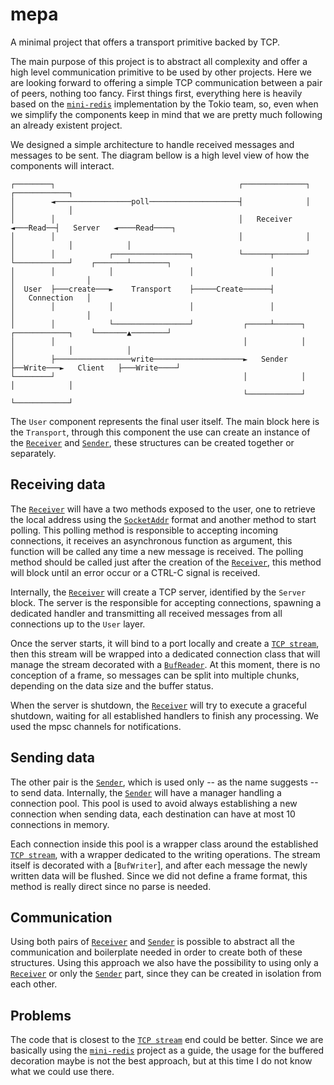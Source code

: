 # mepa

A minimal project that offers a transport primitive backed by TCP.

The main purpose of this project is to abstract all complexity and offer a high level
communication primitive to be used by other projects. Here we are looking forward to offering a
simple TCP communication between a pair of peers, nothing too fancy. First things first,
everything here is heavily based on the [`mini-redis`] implementation by the Tokio team, so,
even when we simplify the components keep in mind that we are pretty much following an already
existent project.

We designed a simple architecture to handle received messages and messages to be sent. The
diagram bellow is a high level view of how the components will interact.

```
┌────────┐                                         ┌──────────────┐         ┌────────────┐
│        ◄─────────────────poll────────────────────┤              │         │            │
│        │                                         │   Receiver   ◄───Read──┤   Server   ◄────Read────┐
│        │                                         │              │         │            │            │
│        │            ┌─────────────────┐          └──────┬───────┘         └────────────┘    ┌───────┴────────┐
│        │            │                 │                 │                                   │                │
│  User  ├───create───►    Transport    ├─────Create──────┤                                   │   Connection   │
│        │            │                 │                 │                                   │                │
│        │            └─────────────────┘           ┌─────┴──────┐          ┌────────────┐    └───────▲────────┘
│        │                                          │            │          │            │            │
│        ├─────────────────write────────────────────►   Sender   ├──Write───►   Client   ├───Write────┘
└────────┘                                          │            │          │            │
                                                    └────────────┘          └────────────┘
```

The `User` component represents the final user itself. The main block here is the `Transport`,
through this component the use can create an instance of the [`Receiver`] and [`Sender`], these
structures can be created together or separately.

## Receiving data

The [`Receiver`] will have a two methods exposed to the user, one to retrieve the local address
using the [`SocketAddr`] format and another method to start polling. This polling method is
responsible to accepting incoming connections, it receives an asynchronous function as argument,
this function will be called any time a new message is received. The polling method should be
called just after the creation of the [`Receiver`], this method will block until an error occur
or a CTRL-C signal is received.

Internally, the [`Receiver`] will create a TCP server, identified by the `Server` block. The
server is the responsible for accepting connections, spawning a dedicated handler and
transmitting all received messages from all connections up to the `User` layer.

Once the server starts, it will bind to a port locally and create a [`TCP stream`], then this
stream will be wrapped into a dedicated connection class that will manage the stream decorated
with a [`BufReader`]. At this moment, there is no conception of a frame, so messages can be
split into multiple chunks, depending on the data size and the buffer status.

When the server is shutdown, the [`Receiver`] will try to execute a graceful shutdown, waiting
for all established handlers to finish any processing. We used the mpsc channels for
notifications.

## Sending data

The other pair is the [`Sender`], which is used only -- as the name suggests -- to send data.
Internally, the [`Sender`] will have a manager handling a connection pool. This pool is used
to avoid always establishing a new connection when sending data, each destination can have at
most 10 connections in memory.

Each connection inside this pool is a wrapper class around the established [`TCP stream`], with
a wrapper dedicated to the writing operations. The stream itself is decorated with a
[`BufWriter`], and after each message the newly written data will be flushed. Since we did not
define a frame format, this method is really direct since no parse is needed.

## Communication

Using both pairs of [`Receiver`] and [`Sender`] is possible to abstract all the communication
and boilerplate needed in order to create both of these structures. Using this approach we also
have the possibility to using only a [`Receiver`] or only the [`Sender`] part, since they can
be created in isolation from each other.

## Problems

The code that is closest to the [`TCP stream`] end could be better. Since we are basically
using the [`mini-redis`] project as a guide, the usage for the buffered decoration maybe
is not the best approach, but at this time I do not know what we could use there.

[`Receiver`]: crate::transport::Receiver
[`Sender`]: crate::transport::Sender
[`SocketAddr`]: std::net::SocketAddr
[`TCP stream`]: tokio::net::TcpStream
[`BufReader`]: tokio::io::BufWriter
[`mini-redis`]: https://github.com/tokio-rs/mini-redis
